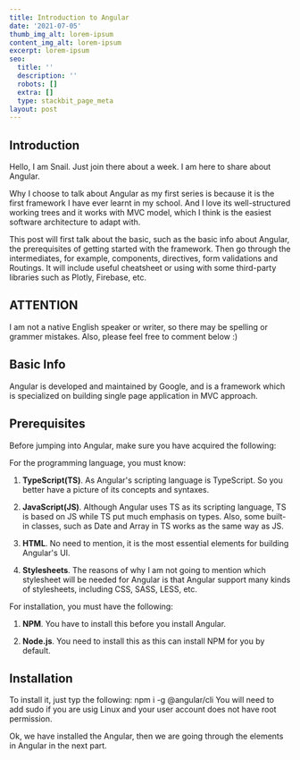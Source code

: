 ```yaml
---
title: Introduction to Angular
date: '2021-07-05'
thumb_img_alt: lorem-ipsum
content_img_alt: lorem-ipsum
excerpt: lorem-ipsum
seo:
  title: ''
  description: ''
  robots: []
  extra: []
  type: stackbit_page_meta
layout: post
---
```

## Introduction

Hello, I am Snail. Just join there about a week. I am here to share about Angular.

Why I choose to talk about Angular as my first series is because it is the first framework I have ever learnt in my school. And I love its well-structured working trees and it works with MVC model, which I think is the easiest software architecture to adapt with.

This post will first talk about the basic, such as the basic info about Angular, the prerequisites of getting started with the framework. Then go through the intermediates, for example, components, directives, form validations and Routings. It will include useful cheatsheet or using with some third-party libraries such as Plotly, Firebase, etc.

## ATTENTION

I am not a native English speaker or writer, so there may be spelling or grammer mistakes. Also, please feel free to comment below :)

## Basic Info

Angular is developed and maintained by Google, and is a framework which is specialized on building single page application in MVC approach.

## Prerequisites

Before jumping into Angular, make sure you have acquired the following:

For the programming language, you must know:

1.  **TypeScript(TS)**. As Angular's scripting language is TypeScript. So you better have a picture of its concepts and syntaxes.

2.  **JavaScript(JS)**. Although Angular uses TS as its scripting language, TS is based on JS while TS put much emphasis on types. Also, some built-in classes, such as Date and Array in TS works as the same way as JS.

3.  **HTML**. No need to mention, it is the most essential elements for building Angular's UI.

4.  **Stylesheets**. The reasons of why I am not going to mention which stylesheet will be needed for Angular is that Angular support many kinds of stylesheets, including CSS, SASS, LESS, etc.

For installation, you must have the following:

1.  **NPM**. You have to install this before you install Angular.

2.  **Node.js**. You need to install this as this can install NPM for you by default.

## Installation

To install it, just typ the following:
npm i -g @angular/cli
You will need to add sudo if you are usig Linux and your user account does not have root permission.

Ok, we have installed the Angular, then we are going through the elements in Angular in the next part.
